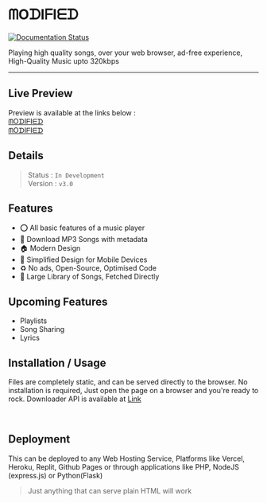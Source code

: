 # ᗰOᗪIᖴIᗴᗪ
[![Documentation Status](https://readthedocs.org/projects/mediaxr/badge/?version=latest)](https://mediaxr.readthedocs.io/en/latest/?badge=latest)

 <p>Playing high quality songs, over your web browser, ad-free experience, High-Quality Music upto 320kbps</p>
 
---

## Live Preview
Preview is available at the links below : <br>
[ᗰOᗪIᖴIᗴᗪ](https://mediaxr.netlify.app)<br>
[ᗰOᗪIᖴIᗴᗪ](https://saavn.codeforkers.tk)

## Details
> Status : `In Development`<br>
Version : `v3.0` <br>
## Features
- ⭕ All basic features of a music player
- :green_apple: Download MP3 Songs with metadata
- 🏠 Modern Design
- 📱 Simplified Design for Mobile Devices
- ♻ No ads, Open-Source, Optimised Code
- 🎵 Large Library of Songs, Fetched Directly
  
## Upcoming Features
- Playlists
- Song Sharing
- Lyrics
  
## Installation / Usage

Files are completely static, and can be served directly to the browser. No installation is required, Just open the page on a browser and you're ready to rock.
Downloader API is available at [Link](https://github.com/wiz64/saadhna-mp3-server)

<br>

## Deployment
This can be deployed to any Web Hosting Service, Platforms like Vercel, Heroku, Replit, Github Pages or through applications like PHP, NodeJS (express.js) or Python(Flask)

> Just anything that can serve plain HTML will work

<br>
